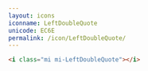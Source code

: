 ```yaml
---
layout: icons
iconname: LeftDoubleQuote
unicode: EC6E
permalink: /icon/LeftDoubleQuote/
---
```


``` html
<i class="mi mi-LeftDoubleQuote"></i>
```
